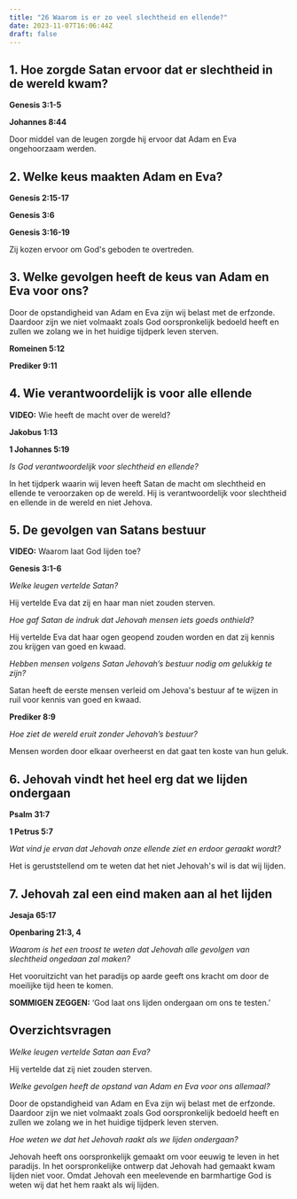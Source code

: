 ```yaml
---
title: "26 Waarom is er zo veel slechtheid en ellende?"
date: 2023-11-07T16:06:44Z
draft: false
---
```


## 1. Hoe zorgde Satan ervoor dat er slechtheid in de wereld kwam?

**Genesis 3:1-5**

**Johannes 8:44**

Door middel van de leugen zorgde hij ervoor dat Adam en Eva ongehoorzaam werden.

## 2. Welke keus maakten Adam en Eva?

**Genesis 2:15-17**

**Genesis 3:6**

**Genesis 3:16-19**

Zij kozen ervoor om God's geboden te overtreden.

## 3. Welke gevolgen heeft de keus van Adam en Eva voor ons?

Door de opstandigheid van Adam en Eva zijn wij belast met de erfzonde. Daardoor zijn we niet
volmaakt zoals God oorspronkelijk bedoeld heeft en zullen we zolang we in het huidige tijdperk
leven sterven.

**Romeinen 5:12**

**Prediker 9:11**

## 4. Wie verantwoordelijk is voor alle ellende

**VIDEO:** Wie heeft de macht over de wereld?

**Jakobus 1:13**

**1 Johannes 5:19**

_Is God verantwoordelijk voor slechtheid en ellende?_

In het tijdperk waarin wij leven heeft Satan de macht om slechtheid en ellende te veroorzaken op de wereld.
Hij is verantwoordelijk voor slechtheid en ellende in de wereld en niet Jehova.

## 5. De gevolgen van Satans bestuur

**VIDEO:** Waarom laat God lijden toe?

**Genesis 3:1-6**

_Welke leugen vertelde Satan?_

Hij vertelde Eva dat zij en haar man niet zouden sterven.

_Hoe gaf Satan de indruk dat Jehovah mensen iets goeds onthield?_

Hij vertelde Eva dat haar ogen geopend zouden worden en dat zij kennis zou krijgen van goed en kwaad.

_Hebben mensen volgens Satan Jehovah’s bestuur nodig om gelukkig te zijn?_

Satan heeft de eerste mensen verleid om Jehova's bestuur af te wijzen in ruil voor kennis van goed en kwaad.

**Prediker 8:9**

_Hoe ziet de wereld eruit zonder Jehovah’s bestuur?_

Mensen worden door elkaar overheerst en dat gaat ten koste van hun geluk.

## 6. Jehovah vindt het heel erg dat we lijden ondergaan

**Psalm 31:7**

**1 Petrus 5:7**

_Wat vind je ervan dat Jehovah onze ellende ziet en erdoor geraakt wordt?_

Het is geruststellend om te weten dat het niet Jehovah's wil is dat wij lijden.

## 7. Jehovah zal een eind maken aan al het lijden

**Jesaja 65:17**

**Openbaring 21:3, 4**

_Waarom is het een troost te weten dat Jehovah alle gevolgen van slechtheid ongedaan zal maken?_

Het vooruitzicht van het paradijs op aarde geeft ons kracht om door de moeilijke tijd heen te komen.

**SOMMIGEN ZEGGEN:** ‘God laat ons lijden ondergaan om ons te testen.’

## Overzichtsvragen

_Welke leugen vertelde Satan aan Eva?_

Hij vertelde dat zij niet zouden sterven.

_Welke gevolgen heeft de opstand van Adam en Eva voor ons allemaal?_

Door de opstandigheid van Adam en Eva zijn wij belast met de erfzonde. Daardoor zijn we niet
volmaakt zoals God oorspronkelijk bedoeld heeft en zullen we zolang we in het huidige tijdperk
leven sterven.

_Hoe weten we dat het Jehovah raakt als we lijden ondergaan?_

Jehovah heeft ons oorspronkelijk gemaakt om voor eeuwig te leven in het paradijs. In het oorspronkelijke
ontwerp dat Jehovah had gemaakt kwam lijden niet voor. Omdat Jehovah een meelevende en barmhartige God is
weten wij dat het hem raakt als wij lijden.
